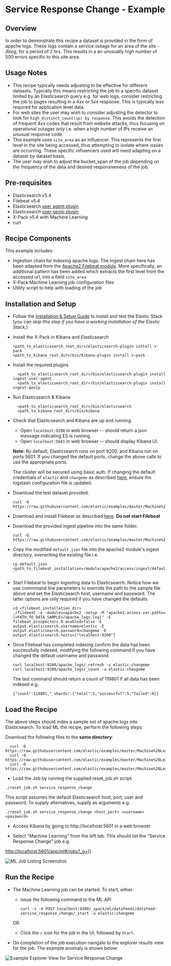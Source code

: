 # Service Response Change - Example

## Overview

In order to demonstrate this recipe a dataset is provided in the form of apache logs.  These logs contain a service outage for an area of the site - /blog, for a period of 2 hrs.  This results in a an unusually high number of 500 errors specific to this site area.

## Usage Notes

* This recipe typically needs adjusting to be effective for different datasets.  Typically this means restricting the job to a specific dataset limited by an Elasticsearch query e.g. for web logs, consider restricting the job to pages resulting in a 4xx or 5xx response.  This is typically less required for application level data.
* For web sites the user may wish to consider adjusting the detector to look for `high_distinct_count(ip) by response`.  This avoids the detection of frequent 4xx codes that result from website attacks, thus focusing on operational outages only i.e. when a high number of IPs receive an unusual response code.
* This example uses `site_area` as an influencer. This represents the first level in the site being accessed, thus attempting to isolate where issues are occurring.  These specific influencers used will need adapting on a dataset by dataset basis.
* The user may wish to adjust the bucket_span of the job depending on the frequency of the data and desired responsiveness of the job.

## Pre-requisites

- Elasticsearch v5.4
- Filebeat v5.4
- Elasticsearch [user agent plugin](https://www.elastic.co/guide/en/elasticsearch/plugins/V5.4/ingest-user-agent.html)
- Elasticsearch [user geoip plugin](https://www.elastic.co/guide/en/elasticsearch/plugins/5.4/ingest-geoip.html)
- X-Pack v5.4 with Machine Learning
- curl

## Recipe Components

This example includes:

 * Ingestion chain for indexing apache logs.  The Ingest chain here has been adapted from the [Apache2 Filebeat module](https://www.elastic.co/guide/en/beats/filebeat/V5.4/filebeat-module-apache2.html). More specifically, an additional pattern has been added which extracts the first level from the accessed url, into a field `site_area`.
 * X-Pack Machine Learning job configuration files
 * Utility script to help with loading of the job

## Installation and Setup

* Follow the [Installation & Setup Guide](https://github.com/elastic/examples/blob/master/Installation%20and%20Setup.md) to install and test the Elastic Stack (*you can skip this step if you have a working installation of the Elastic Stack,*)

* Install the X-Pack in Kibana and Elasticsearch

  ```shell
  <path_to_elasticsearch_root_dir>/elasticsearch-plugin install x-pack
  <path_to_kibana_root_dir>/bin/kibana-plugin install x-pack
  ```

* Install the required plugins

  ```shell
    <path_to_elasticsearch_root_dir>/bin/elasticsearch-plugin install ingest-user-agent
    <path_to_elasticsearch_root_dir>/bin/elasticsearch-plugin install ingest-geoip
    ```

* Run Elasticsearch & Kibana

  ```shell
    <path_to_elasticsearch_root_dir>/bin/elasticsearch
    <path_to_kibana_root_dir>/bin/kibana

  ```

* Check that Elasticsearch and Kibana are up and running.

  - Open `localhost:9200` in web browser -- should return a json message indicating ES is running.
  - Open `localhost:5601` in web browser -- should display Kibana UI.

   **Note:** By default, Elasticsearch runs on port 9200, and Kibana run on ports 5601. If you changed the default ports, change the above calls to use the appropriate ports.  

  The cluster will be secured using basic auth. If changing the default credentials of `elastic` and `changeme` as described [here](https://www.elastic.co/guide/en/x-pack/V5.4/security-getting-started.html), ensure the logstash configuration file is updated.

* Download the test dataset provided.

    ```
    curl -O https://raw.githubusercontent.com/elastic/examples/master/Machine%20Learning/IT%20Operations%20Recipes/service_response_change/data/apache_logs.log
    ```

* Download and install Filebeat as described [here](https://www.elastic.co/guide/en/beats/filebeat/V5.4/filebeat-installation.html). **Do not start Filebeat**

* Download the provided ingest pipeline into the same folder.

    ```
    curl -O https://raw.githubusercontent.com/elastic/examples/master/Machine%20Learning/IT%20Operations%20Recipes/service_response_change/configs/filebeat/default.json
    ```

* Copy the modified `default.json` file into the apache2 module's ingest directory, overwriting the existing file i.e.

    ```
    cp default.json <path_to_filebeat_installation>/module/apache2/access/ingest/default.json
    ``

* Start Filebeat to begin ingesting data to Elasticsearch. Notice how we use commmand line parameters to override the path to the sample file above and set the Elasticsearch host, username and password. The latter options are only required if you have changed the defaults.

    ```shell
    cd <filebeat_installation_dir>
    ./filebeat -e -modules=apache2 -setup -M "apache2.access.var.paths=[<PATH_TO_DATA_SAMPLE>/apache_logs.log]" -E filebeat.prospectors.0.enabled=false -E output.elasticsearch.username=elastic -E output.elasticsearch.password=changeme -E output.elasticsearch.hosts=["localhost:9200"]
   ```

* Once Filebeat has completed indexing confirm the data has been successfully indexed, modifying the following command if you have changed the default username and password:

    ```
    curl localhost:9200/apache_logs/_refresh -u elastic:changeme
    curl localhost:9200/apache_logs/_count -u elastic:changeme
    ```

    The last command should return a count of 119801 if all data has been indexed e.g.

    ```
    {"count":119801,"_shards":{"total":5,"successful":5,"failed":0}}
    ```

## Load the Recipe

The above steps should index a sample set of apache logs into Elasticsearch.  To load ML the recipe, perform the following steps:

Download the following files to the **same directory**:

  ```
    curl -O https://raw.githubusercontent.com/elastic/examples/master/Machine%20Learning/IT%20Operations%20Recipes/service_response_change/machine_learning/data_feed.json
    curl -O https://raw.githubusercontent.com/elastic/examples/master/Machine%20Learning/IT%20Operations%20Recipes/service_response_change/machine_learning/job.json
    curl -O https://raw.githubusercontent.com/elastic/examples/master/Machine%20Learning/IT%20Operations%20Recipes/scripts/reset_job.sh
  ```

* Load the Job by running the supplied reset_job.sh script.

```
./reset_job.sh service_response_change
```

This script assumes the default Elasticsearch host, port, user and password. To supply alternatives, supply as arguments e.g.

```
./reset_job.sh service_response_change <host_port> <username> <password>
```

* Access Kibana by going to http://localhost:5601 in a web browser

* Select "Machine Learning" from the left tab. This should list the "Service Response Change" job e.g.

[http://localhost:5601/app/ml#/jobs?_g=()](http://localhost:5601/app/ml#/jobs?_g=())

![ML Job Listing Screenshot](https://cloud.githubusercontent.com/assets/12695796/25525287/ff08b0c8-2c05-11e7-8d0f-26cc009a8513.png)

## Run the Recipe

* The Machine Learning job can be started. To start, either:

    - issue the following command to the ML API

        ```
        curl -s -X POST localhost:9200/_xpack/ml/datafeeds/datafeed-service_response_change/_start -u elastic:changeme
        ```  
    OR

    - Click the `>` icon for the job in the UI, followed by `Start`.

* On completion of the job execution navigate to the explorer results view for the job. The example anomaly is shown below:

![Example Explorer View for Service Response Change](https://user-images.githubusercontent.com/12695796/27917014-adcc505a-6262-11e7-87c1-be24cb8c05fa.png)

